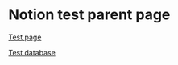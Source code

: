 # Notion test parent page

[Test page](Notion%20test%20parent%20page%201b6b17e5095c4f99877d83ef6c15618a/Test%20page%20dabd1919cd59438bbd4e1858f6862e19.md)

[Test database](Notion%20test%20parent%20page%201b6b17e5095c4f99877d83ef6c15618a/Test%20database%20eb7dcf79ee414cad9cfd0c7674de735e.md)
